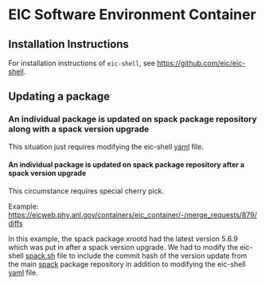 EIC Software Environment Container
==================================

## Installation Instructions 

For installation instructions of `eic-shell`, see https://github.com/eic/eic-shell.

## Updating a package

### An individual package is updated on spack package repository along with a spack version upgrade
This situation just requires modifying the eic-shell [yaml](https://eicweb.phy.anl.gov/containers/eic_container/-/blob/master/spack-environment/packages.yaml?ref_type=heads) file.

#### An individual package is updated on spack package repository after a spack version upgrade

This circumstance requires special cherry pick.

Example:
https://eicweb.phy.anl.gov/containers/eic_container/-/merge_requests/879/diffs

In this example, the spack package xrootd had the latest version 5.6.9 which was put in after a spack version upgrade. We had to modify the eic-shell [spack.sh](https://eicweb.phy.anl.gov/containers/eic_container/-/blob/master/spack-environment/packages.yaml?ref_type=heads) file to include the commit hash of the version update from the main [spack](https://github.com/spack/spack/commits/develop/var/spack/repos/builtin/packages/xrootd/package.py) package repository in addition to modifying the eic-shell [yaml](https://eicweb.phy.anl.gov/containers/eic_container/-/blob/master/spack-environment/packages.yaml?ref_type=heads) file.  

